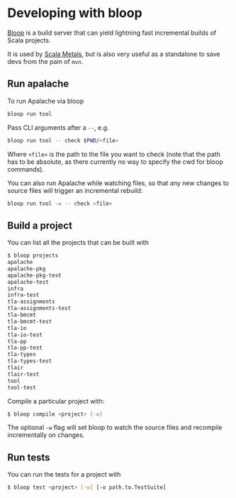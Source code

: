 # Developing with bloop

[Bloop](https://scalacenter.github.io/bloop/) is a build server that can yield
lightning fast incremental builds of Scala projects.

It is used by [Scala Metals](https://scalameta.org/metals/), but is also very
useful as a standalone to save devs from the pain of `mvn`.

## Run apalache

To run Apalache via bloop 

```sh
bloop run tool
```

Pass CLI arguments after a `--`, e.g.

```sh
bloop run tool -- check $PWD/<file>
```


Where `<file>` is the path to the file you want to check (note that the path has
to be absolute, as there currently no way to specify the cwd for bloop commands).

You can also run Apalache while watching files, so that any new changes to
source files will trigger an incremental rebuild:

```sh
bloop run tool -w -- check <file>
```

## Build a project

You can list all the projects that can be built with 

```sh
$ bloop projects
apalache
apalache-pkg
apalache-pkg-test
apalache-test
infra
infra-test
tla-assignments
tla-assignments-test
tla-bmcmt
tla-bmcmt-test
tla-io
tla-io-test
tla-pp
tla-pp-test
tla-types
tla-types-test
tlair
tlair-test
tool
tool-test
```

Compile a particular project with:

```sh
$ bloop compile <project> [-w]
```

The optional `-w` flag will set bloop to watch the source files and recompile
incrementally on changes.

## Run tests

You can run the tests for a project with

```sh
$ bloop test <project> [-w] [-o path.to.TestSuite]
```
